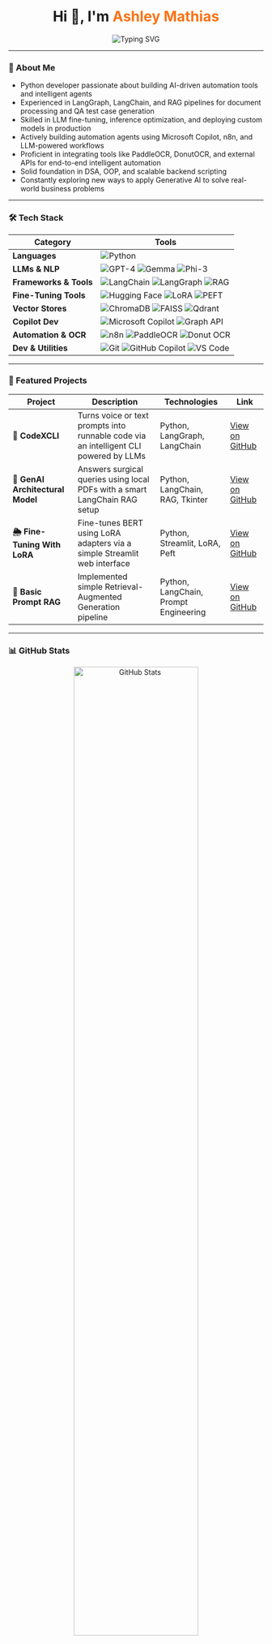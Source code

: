 <h1 align="center">Hi 👋, I'm <span style="color:#F97316;">Ashley Mathias</span></h1>

<p align="center">
  <img src="https://readme-typing-svg.demolab.com?font=Fira+Code&duration=3000&pause=500&color=22D3EE&width=435&lines=Python+Developer;DSA+%7C+OOPS+Practitioner;Prompt+Engineer+%7C+LangChain+%7C+LangGraph+RAG;Building+Automation+with+n8n+%26+Python" alt="Typing SVG" />
</p>


---

### 🚀 About Me

- Python developer passionate about building AI-driven automation tools and intelligent agents
- Experienced in LangGraph, LangChain, and RAG pipelines for document processing and QA test case generation
- Skilled in LLM fine-tuning, inference optimization, and deploying custom models in production
- Actively building automation agents using Microsoft Copilot, n8n, and LLM-powered workflows
- Proficient in integrating tools like PaddleOCR, DonutOCR, and external APIs for end-to-end intelligent automation
- Solid foundation in DSA, OOP, and scalable backend scripting
- Constantly exploring new ways to apply Generative AI to solve real-world business problems
---

### 🛠️ Tech Stack

| Category              | Tools                                                                                                                                                                                                                               |
|-----------------------|-------------------------------------------------------------------------------------------------------------------------------------------------------------------------------------------------------------------------------------|
| **Languages**         | ![Python](https://img.shields.io/badge/Python-3776AB?style=for-the-badge&logo=python&logoColor=white)                                                                                                                              |
| **LLMs & NLP**        | ![GPT-4](https://img.shields.io/badge/GPT--4-8A2BE2?style=for-the-badge&logo=openai&logoColor=white) ![Gemma](https://img.shields.io/badge/Gemma-FF6F61?style=for-the-badge) ![Phi-3](https://img.shields.io/badge/Phi--3-004880?style=for-the-badge) |
| **Frameworks & Tools**| ![LangChain](https://img.shields.io/badge/LangChain-4B0082?style=for-the-badge) ![LangGraph](https://img.shields.io/badge/LangGraph-006400?style=for-the-badge) ![RAG](https://img.shields.io/badge/RAG-4682B4?style=for-the-badge) |
| **Fine-Tuning Tools** | ![Hugging Face](https://img.shields.io/badge/HuggingFace-FFD700?style=for-the-badge&logo=huggingface&logoColor=black) ![LoRA](https://img.shields.io/badge/LoRA-800080?style=for-the-badge) ![PEFT](https://img.shields.io/badge/PEFT-7B68EE?style=for-the-badge) |
| **Vector Stores**     | ![ChromaDB](https://img.shields.io/badge/ChromaDB-1E90FF?style=for-the-badge) ![FAISS](https://img.shields.io/badge/FAISS-2F4F4F?style=for-the-badge) ![Qdrant](https://img.shields.io/badge/Qdrant-4B4B4B?style=for-the-badge) |
| **Copilot Dev**       | ![Microsoft Copilot](https://img.shields.io/badge/Microsoft%20365%20Copilot-0078D4?style=for-the-badge&logo=microsoft&logoColor=white) ![Graph API](https://img.shields.io/badge/Graph%20API-00A4EF?style=for-the-badge&logo=microsoftgraph&logoColor=white) |
| **Automation & OCR**  | ![n8n](https://img.shields.io/badge/n8n-F35421?style=for-the-badge&logo=n8n&logoColor=white) ![PaddleOCR](https://img.shields.io/badge/PaddleOCR-00599C?style=for-the-badge) ![Donut OCR](https://img.shields.io/badge/DonutOCR-DB7093?style=for-the-badge) |
| **Dev & Utilities**   | ![Git](https://img.shields.io/badge/Git-F05032?style=for-the-badge&logo=git&logoColor=white) ![GitHub Copilot](https://img.shields.io/badge/GitHub%20Copilot-000000?style=for-the-badge&logo=github&logoColor=white) ![VS Code](https://img.shields.io/badge/VS%20Code-007ACC?style=for-the-badge&logo=visualstudiocode&logoColor=white) |

---

### 📂 Featured Projects

| Project              | Description                                                    | Technologies                       | Link                                                  |
|----------------------|----------------------------------------------------------------|----------------------------------|-------------------------------------------------------|
| **📄 CodeXCLI**   |Turns voice or text prompts into runnable code via an intelligent CLI powered by LLMs | Python, LangGraph, LangChain           | [View on GitHub](https://github.com/AshleyMathias/CodeXCLI-CursorAI-) |
| **📁 GenAI Architectural Model**  | Answers surgical queries using local PDFs with a smart LangChain RAG setup      | Python, LangChain, RAG, Tkinter       | [View on GitHub](https://github.com/AshleyMathias/GenAI-Architectural-Model) |
| **🌦️ Fine-Tuning With LoRA** | Fine-tunes BERT using LoRA adapters via a simple Streamlit web interface       | Python, Streamlit, LoRA, Peft        | [View on GitHub](https://github.com/AshleyMathias/fine_tuning_with_lora-main-) |
| **🧠 Basic Prompt RAG** | Implemented simple Retrieval-Augmented Generation pipeline      | Python, LangChain, Prompt Engineering | [View on GitHub](https://github.com/AshleyMathias/Basic-Prompt-Engineering-with-RAG) |

---

### 📊 GitHub Stats

<p align="center">
  <img src="https://github-readme-stats.vercel.app/api?username=AshleyMathias&show_icons=true&count_private=true&theme=radical&hide_border=true&animate=true" alt="GitHub Stats" width="70%" />
</p>

---

### 💼 Connect with Me

<p align="center">
  <a href="https://linkedin.com/in/ashleymathias10" target="_blank"><img src="https://img.shields.io/badge/LinkedIn-%230077B5.svg?style=for-the-badge&logo=linkedin&logoColor=white" alt="LinkedIn"/></a>
  <a href="https://leetcode.com/u/ashley_12345/" target="_blank"><img src="https://img.shields.io/badge/LeetCode-FFA116.svg?style=for-the-badge&logo=leetcode&logoColor=white" alt="LeetCode"/></a>
</p>

---

<p align="center" style="font-style: italic;">
  ✨ Built with 💻, ☕, and 💡 — <b>Ashley Mathias</b> ✨
</p>
